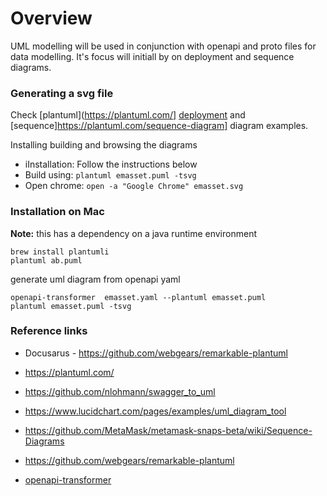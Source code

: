 # Overview
UML modelling will be used in conjunction with openapi and proto files for data modelling. It's focus will initiall by on deployment and sequence diagrams.

### Generating a svg file
Check [plantuml](https://plantuml.com/] [deployment](https://plantuml.com/deployment-diagram) and [sequence]https://plantuml.com/sequence-diagram] diagram examples.

Installing building and browsing the diagrams

* iInstallation: Follow the instructions below
* Build using: `plantuml emasset.puml -tsvg`
* Open chrome: `open -a "Google Chrome" emasset.svg`

### Installation on Mac
**Note:** this has a dependency on a java runtime environment
```
brew install plantumli
plantuml ab.puml
```

generate uml diagram from openapi yaml
```
openapi-transformer  emasset.yaml --plantuml emasset.puml
plantuml emasset.puml -tsvg
```

### Reference links

* Docusarus - https://github.com/webgears/remarkable-plantuml
* https://plantuml.com/
* https://github.com/nlohmann/swagger_to_uml
* https://www.lucidchart.com/pages/examples/uml_diagram_tool
* https://github.com/MetaMask/metamask-snaps-beta/wiki/Sequence-Diagrams
* https://github.com/webgears/remarkable-plantuml

* [openapi-transformer](https://www.npmjs.com/package/openapi-transformer)

